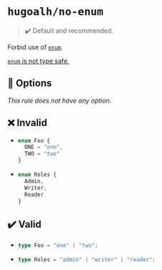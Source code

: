 # `hugoalh/no-enum`

> ✔️ Default and recommended.

Forbid use of [`enum`](https://www.typescriptlang.org/docs/handbook/enums.html).

[`enum` is not type safe.](https://dev.to/ivanzm123/dont-use-enums-in-typescript-they-are-very-dangerous-57bh)

## 🔧 Options

*This rule does not have any option.*

## ❌ Invalid

- ```ts
  enum Foo {
    ONE = "one",
    TWO = "two"
  }
  ```
- ```ts
  enum Roles {
    Admin,
    Writer,
    Reader
  }
  ```

## ✔️ Valid

- ```ts
  type Foo = "one" | "two";
  ```
- ```ts
  type Roles = "admin" | "writer" | "reader";
  ```

